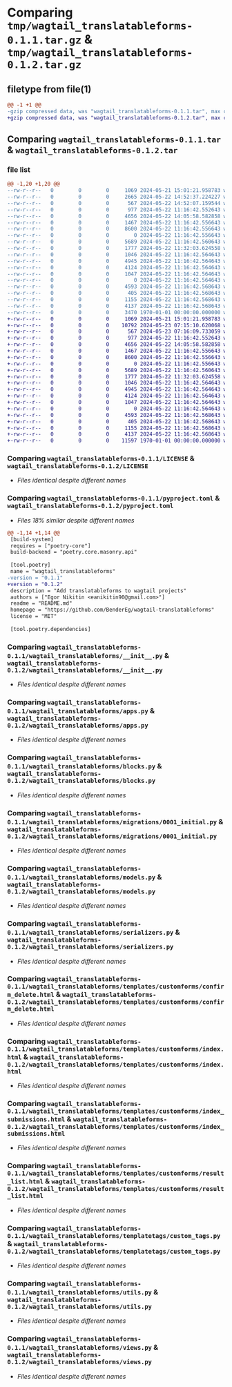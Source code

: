 # Comparing `tmp/wagtail_translatableforms-0.1.1.tar.gz` & `tmp/wagtail_translatableforms-0.1.2.tar.gz`

## filetype from file(1)

```diff
@@ -1 +1 @@
-gzip compressed data, was "wagtail_translatableforms-0.1.1.tar", max compression
+gzip compressed data, was "wagtail_translatableforms-0.1.2.tar", max compression
```

## Comparing `wagtail_translatableforms-0.1.1.tar` & `wagtail_translatableforms-0.1.2.tar`

### file list

```diff
@@ -1,20 +1,20 @@
--rw-r--r--   0        0        0     1069 2024-05-21 15:01:21.958783 wagtail_translatableforms-0.1.1/LICENSE
--rw-r--r--   0        0        0     2665 2024-05-22 14:52:37.224227 wagtail_translatableforms-0.1.1/README.md
--rw-r--r--   0        0        0      567 2024-05-22 14:52:07.159544 wagtail_translatableforms-0.1.1/pyproject.toml
--rw-r--r--   0        0        0      977 2024-05-22 11:16:42.552643 wagtail_translatableforms-0.1.1/wagtail_translatableforms/__init__.py
--rw-r--r--   0        0        0     4656 2024-05-22 14:05:58.582858 wagtail_translatableforms-0.1.1/wagtail_translatableforms/apps.py
--rw-r--r--   0        0        0     1467 2024-05-22 11:16:42.556643 wagtail_translatableforms-0.1.1/wagtail_translatableforms/blocks.py
--rw-r--r--   0        0        0     8600 2024-05-22 11:16:42.556643 wagtail_translatableforms-0.1.1/wagtail_translatableforms/migrations/0001_initial.py
--rw-r--r--   0        0        0        0 2024-05-22 11:16:42.556643 wagtail_translatableforms-0.1.1/wagtail_translatableforms/migrations/__init__.py
--rw-r--r--   0        0        0     5689 2024-05-22 11:16:42.560643 wagtail_translatableforms-0.1.1/wagtail_translatableforms/models.py
--rw-r--r--   0        0        0     1777 2024-05-22 11:32:03.624558 wagtail_translatableforms-0.1.1/wagtail_translatableforms/serializers.py
--rw-r--r--   0        0        0     1046 2024-05-22 11:16:42.564643 wagtail_translatableforms-0.1.1/wagtail_translatableforms/templates/customforms/confirm_delete.html
--rw-r--r--   0        0        0     4945 2024-05-22 11:16:42.564643 wagtail_translatableforms-0.1.1/wagtail_translatableforms/templates/customforms/index.html
--rw-r--r--   0        0        0     4124 2024-05-22 11:16:42.564643 wagtail_translatableforms-0.1.1/wagtail_translatableforms/templates/customforms/index_submissions.html
--rw-r--r--   0        0        0     1047 2024-05-22 11:16:42.564643 wagtail_translatableforms-0.1.1/wagtail_translatableforms/templates/customforms/result_list.html
--rw-r--r--   0        0        0        0 2024-05-22 11:16:42.564643 wagtail_translatableforms-0.1.1/wagtail_translatableforms/templatetags/__init__.py
--rw-r--r--   0        0        0     4593 2024-05-22 11:16:42.568643 wagtail_translatableforms-0.1.1/wagtail_translatableforms/templatetags/custom_tags.py
--rw-r--r--   0        0        0      405 2024-05-22 11:16:42.568643 wagtail_translatableforms-0.1.1/wagtail_translatableforms/urls.py
--rw-r--r--   0        0        0     1155 2024-05-22 11:16:42.568643 wagtail_translatableforms-0.1.1/wagtail_translatableforms/utils.py
--rw-r--r--   0        0        0     4137 2024-05-22 11:16:42.568643 wagtail_translatableforms-0.1.1/wagtail_translatableforms/views.py
--rw-r--r--   0        0        0     3470 1970-01-01 00:00:00.000000 wagtail_translatableforms-0.1.1/PKG-INFO
+-rw-r--r--   0        0        0     1069 2024-05-21 15:01:21.958783 wagtail_translatableforms-0.1.2/LICENSE
+-rw-r--r--   0        0        0    10792 2024-05-23 07:15:10.620068 wagtail_translatableforms-0.1.2/README.md
+-rw-r--r--   0        0        0      567 2024-05-23 07:16:09.733059 wagtail_translatableforms-0.1.2/pyproject.toml
+-rw-r--r--   0        0        0      977 2024-05-22 11:16:42.552643 wagtail_translatableforms-0.1.2/wagtail_translatableforms/__init__.py
+-rw-r--r--   0        0        0     4656 2024-05-22 14:05:58.582858 wagtail_translatableforms-0.1.2/wagtail_translatableforms/apps.py
+-rw-r--r--   0        0        0     1467 2024-05-22 11:16:42.556643 wagtail_translatableforms-0.1.2/wagtail_translatableforms/blocks.py
+-rw-r--r--   0        0        0     8600 2024-05-22 11:16:42.556643 wagtail_translatableforms-0.1.2/wagtail_translatableforms/migrations/0001_initial.py
+-rw-r--r--   0        0        0        0 2024-05-22 11:16:42.556643 wagtail_translatableforms-0.1.2/wagtail_translatableforms/migrations/__init__.py
+-rw-r--r--   0        0        0     5689 2024-05-22 11:16:42.560643 wagtail_translatableforms-0.1.2/wagtail_translatableforms/models.py
+-rw-r--r--   0        0        0     1777 2024-05-22 11:32:03.624558 wagtail_translatableforms-0.1.2/wagtail_translatableforms/serializers.py
+-rw-r--r--   0        0        0     1046 2024-05-22 11:16:42.564643 wagtail_translatableforms-0.1.2/wagtail_translatableforms/templates/customforms/confirm_delete.html
+-rw-r--r--   0        0        0     4945 2024-05-22 11:16:42.564643 wagtail_translatableforms-0.1.2/wagtail_translatableforms/templates/customforms/index.html
+-rw-r--r--   0        0        0     4124 2024-05-22 11:16:42.564643 wagtail_translatableforms-0.1.2/wagtail_translatableforms/templates/customforms/index_submissions.html
+-rw-r--r--   0        0        0     1047 2024-05-22 11:16:42.564643 wagtail_translatableforms-0.1.2/wagtail_translatableforms/templates/customforms/result_list.html
+-rw-r--r--   0        0        0        0 2024-05-22 11:16:42.564643 wagtail_translatableforms-0.1.2/wagtail_translatableforms/templatetags/__init__.py
+-rw-r--r--   0        0        0     4593 2024-05-22 11:16:42.568643 wagtail_translatableforms-0.1.2/wagtail_translatableforms/templatetags/custom_tags.py
+-rw-r--r--   0        0        0      405 2024-05-22 11:16:42.568643 wagtail_translatableforms-0.1.2/wagtail_translatableforms/urls.py
+-rw-r--r--   0        0        0     1155 2024-05-22 11:16:42.568643 wagtail_translatableforms-0.1.2/wagtail_translatableforms/utils.py
+-rw-r--r--   0        0        0     4137 2024-05-22 11:16:42.568643 wagtail_translatableforms-0.1.2/wagtail_translatableforms/views.py
+-rw-r--r--   0        0        0    11597 1970-01-01 00:00:00.000000 wagtail_translatableforms-0.1.2/PKG-INFO
```

### Comparing `wagtail_translatableforms-0.1.1/LICENSE` & `wagtail_translatableforms-0.1.2/LICENSE`

 * *Files identical despite different names*

### Comparing `wagtail_translatableforms-0.1.1/pyproject.toml` & `wagtail_translatableforms-0.1.2/pyproject.toml`

 * *Files 18% similar despite different names*

```diff
@@ -1,14 +1,14 @@
 [build-system]
 requires = ["poetry-core"]
 build-backend = "poetry.core.masonry.api"
 
 [tool.poetry]
 name = "wagtail_translatableforms"
-version = "0.1.1"
+version = "0.1.2"
 description = "Add translatableforms to wagtail projects"
 authors = ["Egor Nikitin <eanikitin90@gmail.com>"]
 readme = "README.md"
 homepage = "https://github.com/BenderEg/wagtail-translatableforms"
 license = "MIT"
 
 [tool.poetry.dependencies]
```

### Comparing `wagtail_translatableforms-0.1.1/wagtail_translatableforms/__init__.py` & `wagtail_translatableforms-0.1.2/wagtail_translatableforms/__init__.py`

 * *Files identical despite different names*

### Comparing `wagtail_translatableforms-0.1.1/wagtail_translatableforms/apps.py` & `wagtail_translatableforms-0.1.2/wagtail_translatableforms/apps.py`

 * *Files identical despite different names*

### Comparing `wagtail_translatableforms-0.1.1/wagtail_translatableforms/blocks.py` & `wagtail_translatableforms-0.1.2/wagtail_translatableforms/blocks.py`

 * *Files identical despite different names*

### Comparing `wagtail_translatableforms-0.1.1/wagtail_translatableforms/migrations/0001_initial.py` & `wagtail_translatableforms-0.1.2/wagtail_translatableforms/migrations/0001_initial.py`

 * *Files identical despite different names*

### Comparing `wagtail_translatableforms-0.1.1/wagtail_translatableforms/models.py` & `wagtail_translatableforms-0.1.2/wagtail_translatableforms/models.py`

 * *Files identical despite different names*

### Comparing `wagtail_translatableforms-0.1.1/wagtail_translatableforms/serializers.py` & `wagtail_translatableforms-0.1.2/wagtail_translatableforms/serializers.py`

 * *Files identical despite different names*

### Comparing `wagtail_translatableforms-0.1.1/wagtail_translatableforms/templates/customforms/confirm_delete.html` & `wagtail_translatableforms-0.1.2/wagtail_translatableforms/templates/customforms/confirm_delete.html`

 * *Files identical despite different names*

### Comparing `wagtail_translatableforms-0.1.1/wagtail_translatableforms/templates/customforms/index.html` & `wagtail_translatableforms-0.1.2/wagtail_translatableforms/templates/customforms/index.html`

 * *Files identical despite different names*

### Comparing `wagtail_translatableforms-0.1.1/wagtail_translatableforms/templates/customforms/index_submissions.html` & `wagtail_translatableforms-0.1.2/wagtail_translatableforms/templates/customforms/index_submissions.html`

 * *Files identical despite different names*

### Comparing `wagtail_translatableforms-0.1.1/wagtail_translatableforms/templates/customforms/result_list.html` & `wagtail_translatableforms-0.1.2/wagtail_translatableforms/templates/customforms/result_list.html`

 * *Files identical despite different names*

### Comparing `wagtail_translatableforms-0.1.1/wagtail_translatableforms/templatetags/custom_tags.py` & `wagtail_translatableforms-0.1.2/wagtail_translatableforms/templatetags/custom_tags.py`

 * *Files identical despite different names*

### Comparing `wagtail_translatableforms-0.1.1/wagtail_translatableforms/utils.py` & `wagtail_translatableforms-0.1.2/wagtail_translatableforms/utils.py`

 * *Files identical despite different names*

### Comparing `wagtail_translatableforms-0.1.1/wagtail_translatableforms/views.py` & `wagtail_translatableforms-0.1.2/wagtail_translatableforms/views.py`

 * *Files identical despite different names*

